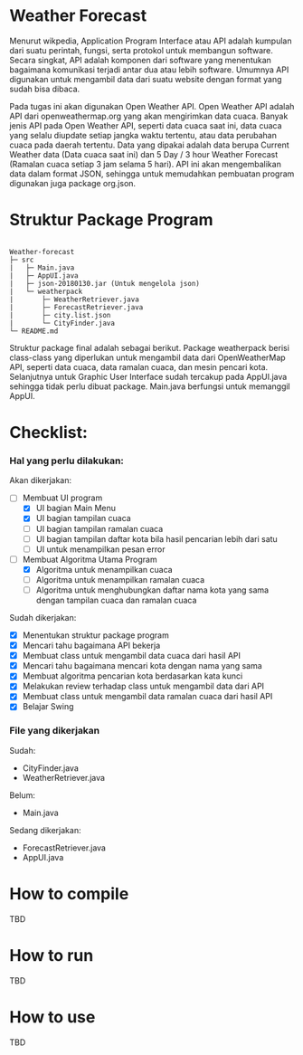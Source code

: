 # Weather Forecast

Menurut wikpedia, Application Program Interface atau API adalah kumpulan dari suatu perintah, fungsi, serta protokol untuk membangun software. Secara singkat, API adalah komponen dari software yang menentukan bagaimana komunikasi terjadi antar dua atau lebih software. Umumnya API digunakan untuk mengambil data dari suatu website dengan format yang sudah bisa dibaca.

Pada tugas ini akan digunakan Open Weather API. Open Weather API adalah API dari openweathermap.org yang akan mengirimkan data cuaca. Banyak jenis API pada Open Weather API, seperti data cuaca saat ini, data cuaca yang selalu diupdate setiap jangka waktu tertentu, atau data perubahan cuaca pada daerah tertentu. Data yang dipakai adalah data berupa Current Weather data (Data cuaca saat ini) dan 5 Day / 3 hour Weather Forecast (Ramalan cuaca setiap 3 jam selama 5 hari). API ini akan mengembalikan data dalam format JSON, sehingga untuk memudahkan pembuatan program digunakan juga package org.json.

# Struktur Package Program

```

Weather-forecast
├─ src
|   ├─ Main.java
|   ├─ AppUI.java
|   ├─ json-20180130.jar (Untuk mengelola json)
|   └─ weatherpack
|       ├─ WeatherRetriever.java
|       ├─ ForecastRetriever.java
|       ├─ city.list.json
|       └─ CityFinder.java
└─ README.md

```

Struktur package final adalah sebagai berikut. Package weatherpack berisi class-class yang diperlukan untuk mengambil data dari OpenWeatherMap API, seperti data cuaca, data ramalan cuaca, dan mesin pencari kota. Selanjutnya untuk Graphic User Interface sudah tercakup pada AppUI.java sehingga tidak perlu dibuat package. Main.java berfungsi untuk memanggil AppUI.

# Checklist:

### Hal yang perlu dilakukan:

Akan dikerjakan:
- [ ] Membuat UI program
  - [x] UI bagian Main Menu
  - [x] UI bagian tampilan cuaca
  - [ ] UI bagian tampilan ramalan cuaca
  - [ ] UI bagian tampilan daftar kota bila hasil pencarian lebih dari satu
  - [ ] UI untuk menampilkan pesan error
- [ ] Membuat Algoritma Utama Program
  - [x] Algoritma untuk menampilkan cuaca
  - [ ] Algoritma untuk menampilkan ramalan cuaca
  - [ ] Algoritma untuk menghubungkan daftar nama kota yang sama dengan tampilan cuaca dan ramalan cuaca

Sudah dikerjakan:
- [x] Menentukan struktur package program
- [x] Mencari tahu bagaimana API bekerja
- [x] Membuat class untuk mengambil data cuaca dari hasil API
- [x] Mencari tahu bagaimana mencari kota dengan nama yang sama
- [x] Membuat algoritma pencarian kota berdasarkan kata kunci
- [x] Melakukan review terhadap class untuk mengambil data dari API
- [x] Membuat class untuk mengambil data ramalan cuaca dari hasil API
- [x] Belajar Swing

### File yang dikerjakan

Sudah:
- CityFinder.java
- WeatherRetriever.java

Belum:
- Main.java

Sedang dikerjakan:
- ForecastRetriever.java
- AppUI.java

# How to compile

TBD

# How to run

TBD

# How to use

TBD
